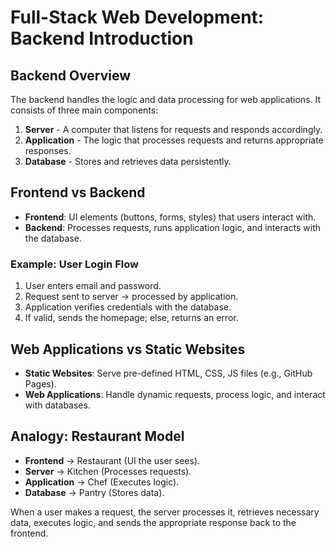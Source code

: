 # Full-Stack Web Development: Backend Introduction

## Backend Overview
The backend handles the logic and data processing for web applications. It consists of three main components:

1. **Server** - A computer that listens for requests and responds accordingly.
2. **Application** - The logic that processes requests and returns appropriate responses.
3. **Database** - Stores and retrieves data persistently.

## Frontend vs Backend
- **Frontend**: UI elements (buttons, forms, styles) that users interact with.
- **Backend**: Processes requests, runs application logic, and interacts with the database.

### Example: User Login Flow
1. User enters email and password.
2. Request sent to server → processed by application.
3. Application verifies credentials with the database.
4. If valid, sends the homepage; else, returns an error.

## Web Applications vs Static Websites
- **Static Websites**: Serve pre-defined HTML, CSS, JS files (e.g., GitHub Pages).
- **Web Applications**: Handle dynamic requests, process logic, and interact with databases.

## Analogy: Restaurant Model
- **Frontend** → Restaurant (UI the user sees).
- **Server** → Kitchen (Processes requests).
- **Application** → Chef (Executes logic).
- **Database** → Pantry (Stores data).

When a user makes a request, the server processes it, retrieves necessary data, executes logic, and sends the appropriate response back to the frontend.

